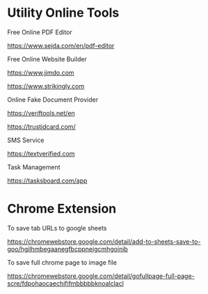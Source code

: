 # Utility Online Tools

Free Online PDF Editor

https://www.sejda.com/en/pdf-editor

Free Online Website Builder

https://www.jimdo.com

https://www.strikingly.com

Online Fake Document Provider

https://veriftools.net/en

https://trustidcard.com/

SMS Service

https://textverified.com

Task Management

https://tasksboard.com/app

# Chrome Extension

To save tab URLs to google sheets

https://chromewebstore.google.com/detail/add-to-sheets-save-to-goo/hgilhmbegaanegfbcppneigcmhgoinib

To save full chrome page to image file

https://chromewebstore.google.com/detail/gofullpage-full-page-scre/fdpohaocaechififmbbbbbknoalclacl
